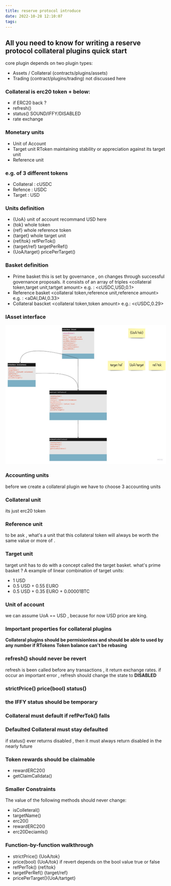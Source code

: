 ```yaml
---
title: reserve protocol introduce
date: 2022-10-28 12:10:07
tags:
---
```


## All you need to know for writing a reserve protocol collateral plugins quick start

core plugin depends on two plugin types:

- Assets / Collateral (contracts/plugins/assets)
- Trading (contract/plugins/trading) not discussed here

### Collateral is erc20 token + below:

- if ERC20 back ?
- refresh()
- status() SOUND/IFFY/DISABLED
- rate exchange

### Monetary units

- Unit of Account
- Target unit
  RToken maintaining stability or appreciation against its target unit
- Reference unit

### e.g. of 3 different tokens

- Collateral : cUSDC
- Refence : USDC
- Target : USD

### Units definition

- {UoA} unit of account recommand USD here
- {tok} whole token
- {ref} whole reference token
- {target} whole target unit
- {ref/tok} refPerTok()
- {target/ref} targetPerRef()
- {UoA/target} pricePerTarget()

### Basket definition

- Prime basket
  this is set by governance , on changes through successful governance proposals. it consists of an array of triples
  <collateral token,target unit,tartget amount>
  e.g. : <cUSDC,USD,0.1>
- Reference basket
  <collateral token,reference unit,reference amount>
  e.g. : <aDAI,DAI,0.33>
- Collateral bascket
  <collateral token,token amount>
  e.g.: <cUSDC,0.29>

### IAsset interface

![alt interface](../_images/reserve.jpg)

### Accounting units

before we create a collateral plugin we have to choose 3 accounting units

### Collateral unit

its just erc20 token

### Reference unit

to be ask , what's a unit that this collateral token will always be worth the same value or more of .

### Target unit

target unit has to do with a concept called the target basket. what's prime basket ?
A example of linear combination of target units:

- 1 USD
- 0.5 USD + 0.55 EURO
- 0.5 USD + 0.35 EURO + 0.00001BTC

### Unit of account

we can assume UoA == USD , because for now USD price are king.

### Important properties for collateral plugins

**Collateral plugins should be permisionless and should be able to used by any number if RTokens**
**Token balance can't be rebasing**

### refresh() should never be revert

refresh is been called before any transactions , it return exchange rates.
if occur an important error , refresh should change the state to **DISABLED**

### strictPrice() price(bool) status()

### the IFFY status should be temporary

### Collateral must default if refPerTok() falls

### Defaulted Collateral must stay defaulted

if status() ever returns disabled , then it must always return disabled in the nearly future

### Token rewards should be claimable

- rewardERC20()
- getClaimCalldata()

### Smaller Constraints

The value of the following methods should never change:

- isColleteral()
- targetName()
- erc20()
- rewardERC20()
- erc20Deciamls()

### Function-by-function walkthrough

- strictPrice() {UoA/tok}
- price(bool) {UoA/tok}
  if revert depends on the bool value true or false
- refPerTok() {ref/tok}
- targetPerRef() {target/ref}
- pricePerTarget(){UoA/tartget}
